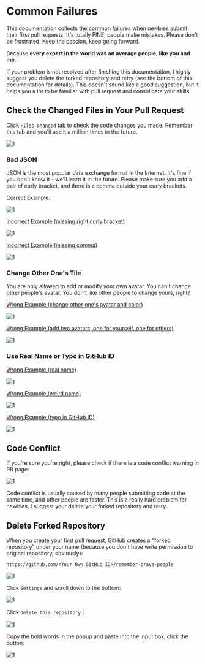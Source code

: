 # Common Failures

This documentation collects the common failures when newbies submit their first pull requests.
It's totally FINE, people make mistakes. Please don't be frustrated. Keep the passion, keep going forward.

Because **every expert in the world was an average people, like you and me.**

If your problem is not resolved after finishing this documentation, I highly suggest you delete the forked repository
and retry (see the bottom of this documentation for details). This doesn't sound like a good suggestion,
but it helps you a lot to be familiar with pull request and consolidate your skills.

## Check the Changed Files in Your Pull Request

Click `Files changed` tab to check the code changes you made. Remember this tab and you'll use it a million times in the future.

![1](https://raw.githubusercontent.com/ByteLegendQuest/remember-brave-people/main/docs/pr-changes-tab.png)

### Bad JSON

JSON is the most popular data exchange format in the Internet. It's fine if you don't know it - we'll learn it
in the future. Please make sure you add a pair of curly bracket, and there is a comma outside your curly brackets.

Correct Example:

![1](https://raw.githubusercontent.com/ByteLegendQuest/remember-brave-people/main/docs/json-correct-1.png)

[Incorrect Example (missing right curly bracket)](https://github.com/ByteLegendQuest/remember-brave-people/pull/183/files)

![1](https://raw.githubusercontent.com/ByteLegendQuest/remember-brave-people/main/docs/json-error-1.png)

[Incorrect Example (missing comma)](https://github.com/ByteLegendQuest/remember-brave-people/pull/158/files)

![1](https://raw.githubusercontent.com/ByteLegendQuest/remember-brave-people/main/docs/json-error-2.png)

### Change Other One's Tile

You are only allowed to add or modify your own avatar. You can't change other people's avatar. You don't like other people to change yours, right?

[Wrong Example (change other one's avatar and color)](https://github.com/ByteLegendQuest/remember-brave-people/pull/180/files)

![1](https://raw.githubusercontent.com/ByteLegendQuest/remember-brave-people/main/docs/other-people-error-1.png)

[Wrong Example (add two avatars, one for yourself, one for others)](https://github.com/ByteLegendQuest/remember-brave-people/pull/178/files)

![1](https://raw.githubusercontent.com/ByteLegendQuest/remember-brave-people/main/docs/other-people-error-2.png)

### Use Real Name or Typo in GitHub ID

[Wrong Example (real name)](https://github.com/ByteLegendQuest/remember-brave-people/pull/172/files)

![1](https://raw.githubusercontent.com/ByteLegendQuest/remember-brave-people/main/docs/username-error-1.png)

[Wrong Example (weird name)](https://github.com/ByteLegendQuest/remember-brave-people/pull/166/files)

![1](https://raw.githubusercontent.com/ByteLegendQuest/remember-brave-people/main/docs/username-error-2.png)

[Wrong Example (typo in GitHub ID)](https://github.com/ByteLegendQuest/remember-brave-people/pull/150/files)

![1](https://raw.githubusercontent.com/ByteLegendQuest/remember-brave-people/main/docs/username-error-3.png)

## Code Conflict

If you're sure you're right, please check if there is a code conflict warning in PR page:

![1](https://raw.githubusercontent.com/ByteLegendQuest/remember-brave-people/main/docs/code-conflict.png)

Code conflict is usually caused by many people submitting code at the same time, and other people are faster.
This is a really hard problem for newbies, I suggest your delete your forked repository and retry.

## Delete Forked Repository

When you create your first pull request, GitHub creates a "forked repository" under your name
(because you don't have write permission to original repository, obviously):

`https://github.com/<Your Own GitHub ID>/remember-brave-people`

![1](https://raw.githubusercontent.com/ByteLegendQuest/remember-brave-people/main/docs/delete-repo-0.png)

Click `Settings` and scroll down to the bottom:

![1](https://raw.githubusercontent.com/ByteLegendQuest/remember-brave-people/main/docs/delete-repo-1.png)

Click `Delete this repository`：

![1](https://raw.githubusercontent.com/ByteLegendQuest/remember-brave-people/main/docs/delete-repo-2.png)

Copy the bold words in the popup and paste into the input box, click the button:

![1](https://raw.githubusercontent.com/ByteLegendQuest/remember-brave-people/main/docs/delete-repo-3.png)

